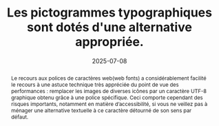 ---
title: Les pictogrammes typographiques sont dotés d'une alternative appropriée.
abstract: "Le recours aux  polices de caractères web(web fonts) a considérablement facilité le recours à une astuce technique très appréciée du point de vue des performances&nbsp;: remplacer les images de diverses icônes par un caractère UTF-8 graphique obtenu grâce à une police spécifique. Ceci comporte cependant des risques importants, notamment en matière d’accessibilité, si vous ne veillez pas à ménager une alternative textuelle à ce caractère détourné de son sens par défaut."
categories: 
    - "mise en forme"
agrege: O4184-E064
opquast: '4 184'
indiceebook: '64'
description: "Règle n°64"
before: "63"
weight: "064"
after: "65"
actif: '1'
layout: rules
date: 2025-07-08
tags: 
    - "accessibilité"
    - "lisibilité"
objectif: 
    - "Éviter les erreurs de restitution en voix de synthèse et en braille."
Meo: 
    - "Si le logiciel ne reconnaît pas le caractère, alors on utilisera un contenu masqué à l’affichage via la CSS."
Controle: 
    - "Tester le texte comportant le ou les caractères concernés avec le rendu sonore du logiciel de lecture."
    - "Examiner directement le code pour vérifier que chaque icône affichée via une police de caractères est dotée d’une alternative dans le contenu HTML."
epubcheck: 
ace: true
humancheck: true
ReadiumGoToolkit: 
Source: 
    - "Opquast"
Referentiel:  
    - "[Web Content Accessibility Guidelines (WCAG) 1.1.1 Non-text Content (Level A)](https://www.w3.org/TR/WCAG22/#non-text-content)"
steps: 
    - "Projet éditorial"
    - "Production numérique"
---